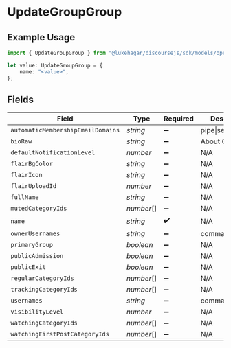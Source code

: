 # UpdateGroupGroup

## Example Usage

```typescript
import { UpdateGroupGroup } from "@lukehagar/discoursejs/sdk/models/operations";

let value: UpdateGroupGroup = {
    name: "<value>",
};
```

## Fields

| Field                             | Type                              | Required                          | Description                       |
| --------------------------------- | --------------------------------- | --------------------------------- | --------------------------------- |
| `automaticMembershipEmailDomains` | *string*                          | :heavy_minus_sign:                | pipe\|separated                   |
| `bioRaw`                          | *string*                          | :heavy_minus_sign:                | About Group                       |
| `defaultNotificationLevel`        | *number*                          | :heavy_minus_sign:                | N/A                               |
| `flairBgColor`                    | *string*                          | :heavy_minus_sign:                | N/A                               |
| `flairIcon`                       | *string*                          | :heavy_minus_sign:                | N/A                               |
| `flairUploadId`                   | *number*                          | :heavy_minus_sign:                | N/A                               |
| `fullName`                        | *string*                          | :heavy_minus_sign:                | N/A                               |
| `mutedCategoryIds`                | *number*[]                        | :heavy_minus_sign:                | N/A                               |
| `name`                            | *string*                          | :heavy_check_mark:                | N/A                               |
| `ownerUsernames`                  | *string*                          | :heavy_minus_sign:                | comma,separated                   |
| `primaryGroup`                    | *boolean*                         | :heavy_minus_sign:                | N/A                               |
| `publicAdmission`                 | *boolean*                         | :heavy_minus_sign:                | N/A                               |
| `publicExit`                      | *boolean*                         | :heavy_minus_sign:                | N/A                               |
| `regularCategoryIds`              | *number*[]                        | :heavy_minus_sign:                | N/A                               |
| `trackingCategoryIds`             | *number*[]                        | :heavy_minus_sign:                | N/A                               |
| `usernames`                       | *string*                          | :heavy_minus_sign:                | comma,separated                   |
| `visibilityLevel`                 | *number*                          | :heavy_minus_sign:                | N/A                               |
| `watchingCategoryIds`             | *number*[]                        | :heavy_minus_sign:                | N/A                               |
| `watchingFirstPostCategoryIds`    | *number*[]                        | :heavy_minus_sign:                | N/A                               |
